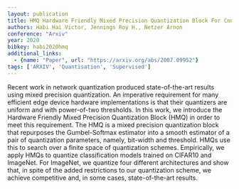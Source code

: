 ```yaml
---
layout: publication
title: HMQ Hardware Friendly Mixed Precision Quantization Block For Cnns
authors: Habi Hai Victor, Jennings Roy H., Netzer Arnon
conference: "Arxiv"
year: 2020
bibkey: habi2020hmq
additional_links:
  - {name: "Paper", url: "https://arxiv.org/abs/2007.09952"}
tags: ['ARXIV', 'Quantisation', 'Supervised']
---
```

Recent work in network quantization produced state-of-the-art results using mixed precision quantization. An imperative requirement for many efficient edge device hardware implementations is that their quantizers are uniform and with power-of-two thresholds. In this work, we introduce the Hardware Friendly Mixed Precision Quantization Block (HMQ) in order to meet this requirement. The HMQ is a mixed precision quantization block that repurposes the Gumbel-Softmax estimator into a smooth estimator of a pair of quantization parameters, namely, bit-width and threshold. HMQs use this to search over a finite space of quantization schemes. Empirically, we apply HMQs to quantize classification models trained on CIFAR10 and ImageNet. For ImageNet, we quantize four different architectures and show that, in spite of the added restrictions to our quantization scheme, we achieve competitive and, in some cases, state-of-the-art results.
